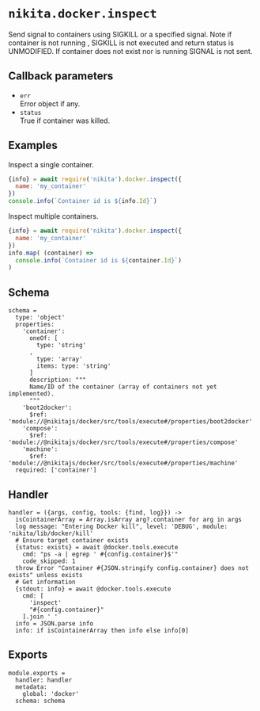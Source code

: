 
# `nikita.docker.inspect`

Send signal to containers using SIGKILL or a specified signal.
Note if container is not running , SIGKILL is not executed and
return status is UNMODIFIED. If container does not exist nor is running
SIGNAL is not sent.

## Callback parameters

* `err`   
  Error object if any.
* `status`   
  True if container was killed.

## Examples

Inspect a single container.

```js
{info} = await require('nikita').docker.inspect({
  name: 'my_container'
})
console.info(`Container id is ${info.Id}`)
```

Inspect multiple containers.

```js
{info} = await require('nikita').docker.inspect({
  name: 'my_container'
})
info.map( (container) =>
  console.info(`Container id is ${container.Id}`)
)
```

## Schema

    schema =
      type: 'object'
      properties:
        'container':
          oneOf: [
            type: 'string'
          ,
            type: 'array'
            items: type: 'string'
          ]
          description: """
          Name/ID of the container (array of containers not yet implemented).
          """
        'boot2docker':
          $ref: 'module://@nikitajs/docker/src/tools/execute#/properties/boot2docker'
        'compose':
          $ref: 'module://@nikitajs/docker/src/tools/execute#/properties/compose'
        'machine':
          $ref: 'module://@nikitajs/docker/src/tools/execute#/properties/machine'
      required: ['container']

## Handler

    handler = ({args, config, tools: {find, log}}) ->
      isCointainerArray = Array.isArray arg?.container for arg in args
      log message: "Entering Docker kill", level: 'DEBUG', module: 'nikita/lib/docker/kill'
      # Ensure target container exists
      {status: exists} = await @docker.tools.execute
        cmd: "ps -a | egrep ' #{config.container}$'"
        code_skipped: 1
      throw Error "Container #{JSON.stringify config.container} does not exists" unless exists
      # Get information
      {stdout: info} = await @docker.tools.execute
        cmd: [
          'inspect'
          "#{config.container}"
        ].join ' '
      info = JSON.parse info
      info: if isCointainerArray then info else info[0]

## Exports

    module.exports =
      handler: handler
      metadata:
        global: 'docker'
      schema: schema
